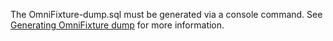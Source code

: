 The  OmniFixture-dump.sql must be generated via a console command.
See [Generating OmniFixture dump](https://github.com/piwik/piwik/tree/master/tests#keep-omnifixture-up-to-date) for more information.
